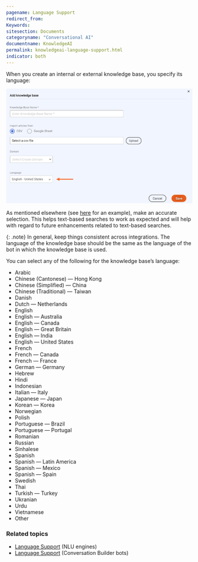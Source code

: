 ```yaml
---
pagename: Language Support
redirect_from:
Keywords:
sitesection: Documents
categoryname: "Conversational AI"
documentname: KnowledgeAI
permalink: knowledgeai-language-support.html
indicator: both
---
```


When you create an internal or external knowledge base, you specify its language:

<img class="fancyimage" alt="Specify knowledge base language" style="width:700px" src="img/ConvoBuilder/kai_kblanguage.png">

As mentioned elsewhere (see [here](knowledgeai-internal-knowledge-bases-knowledge-bases.html#add-an-internal-knowledge-base) for an example), make an accurate selection. This helps text-based searches to work as expected and will help with regard to future enhancements related to text-based searches.

{: .note}
In general, keep things consistent across integrations. The language of the knowledge base should be the same as the language of the bot in which the knowledge base is used.

You can select any of the following for the knowledge base’s language:

* Arabic
* Chinese (Cantonese) — Hong Kong
* Chinese (Simplified) — China
* Chinese (Traditional) — Taiwan
* Danish
* Dutch — Netherlands
* English
* English — Australia
* English — Canada
* English — Great Britain
* English — India
* English — United States
* French
* French — Canada
* French — France
* German — Germany
* Hebrew
* Hindi
* Indonesian
* Italian — Italy
* Japanese — Japan
* Korean — Korea
* Norwegian
* Polish
* Portuguese — Brazil
* Portuguese — Portugal
* Romanian
* Russian
* Sinhalese
* Spanish
* Spanish — Latin America
* Spanish — Mexico
* Spanish — Spain
* Swedish
* Thai
* Turkish — Turkey
* Ukranian
* Urdu
* Vietnamese
* Other

### Related topics
* [Language Support](intent-manager-natural-language-understanding-language-support.html) (NLU engines)
* [Language Support](conversation-builder-bots-language-support.html) (Conversation Builder bots)